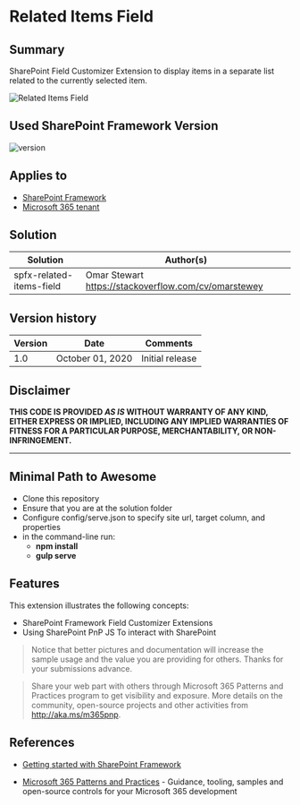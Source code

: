 # Related Items Field

## Summary

SharePoint Field Customizer Extension to display items in a separate list related to the currently selected item.

<img src="./RelatedItemsFieldPreview.gif" alt="Related Items Field" />

## Used SharePoint Framework Version

![version](https://img.shields.io/badge/version-1.11-green.svg)

## Applies to

- [SharePoint Framework](https://aka.ms/spfx)
- [Microsoft 365 tenant](https://docs.microsoft.com/en-us/sharepoint/dev/spfx/set-up-your-developer-tenant)


## Solution

Solution|Author(s)
--------|---------
spfx-related-items-field | Omar Stewart https://stackoverflow.com/cv/omarstewey

## Version history

Version|Date|Comments
-------|----|--------
1.0|October 01, 2020|Initial release

## Disclaimer

**THIS CODE IS PROVIDED *AS IS* WITHOUT WARRANTY OF ANY KIND, EITHER EXPRESS OR IMPLIED, INCLUDING ANY IMPLIED WARRANTIES OF FITNESS FOR A PARTICULAR PURPOSE, MERCHANTABILITY, OR NON-INFRINGEMENT.**

---

## Minimal Path to Awesome

- Clone this repository
- Ensure that you are at the solution folder
- Configure config/serve.json to specify site url, target column, and properties
- in the command-line run:
  - **npm install**
  - **gulp serve**


## Features

This extension illustrates the following concepts:

- SharePoint Framework Field Customizer Extensions
- Using SharePoint PnP JS To interact with SharePoint

> Notice that better pictures and documentation will increase the sample usage and the value you are providing for others. Thanks for your submissions advance.

> Share your web part with others through Microsoft 365 Patterns and Practices program to get visibility and exposure. More details on the community, open-source projects and other activities from http://aka.ms/m365pnp.

## References

- [Getting started with SharePoint Framework](https://docs.microsoft.com/en-us/sharepoint/dev/spfx/set-up-your-developer-tenant)

- [Microsoft 365 Patterns and Practices](https://aka.ms/m365pnp) - Guidance, tooling, samples and open-source controls for your Microsoft 365 development
